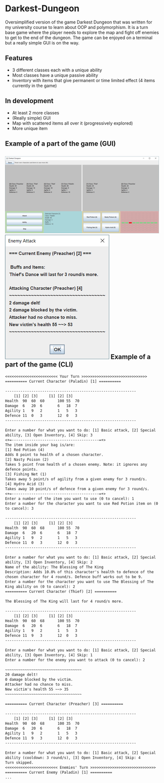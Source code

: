 # Darkest-Dungeon
Oversimplified version of the game Darkest Dungeon that was written for my university course to learn about OOP and polymorphism. It is a turn base game where the player needs to explore the map and fight off enemies to get to the end of the dungeon. The game can be enjoyed on a terminal but a really simple GUI is on the way.

Features
-------------------------
* 3 different classes each with a unique ability
* Most classes have a unique passive ability
* Inventory with items that give permanent or time limited effect (4 items currently in the game)


In development
-------------------------
* At least 2 more classes
* (Really simple) GUI
* Map with scattered items all over it (progressively explored)
* More unique item

Example of a part of the game (GUI)
-----------------------------------
![Alt text](Screenshots/screenshot1.png?raw=true "Main window")
![Alt text](Screenshots/screenshot2.png?raw=true "Information after attack")
Example of a part of the game (CLI)
-----------------------------------
```text
<<<<<<<<<<<<<<<<<<<<<<<< Your Turn >>>>>>>>>>>>>>>>>>>>>>>>>>>>>>
========== Current Character (Paladin) [1] ==========

------------------------------------------------------------
	[1]	[2]	[3]		[1]	[2]	[3]
Health	90	60	60		100	55	70
Damage	6	20	6		6	18	7
Agility	1	9	2		1	5	3
Defence	11	0	3		12	0	3
------------------------------------------------------------

Enter a number for what you want to do: [1] Basic attack, [2] Special ability, [3] Open Inventory, [4] Skip: 3
<+=----------------------------------------=+>
The item inside your bag is/are: 
[1] Red Potion (4)
Adds 8 point to health of a chosen character.
[2] Nasty Poison (2)
Takes 5 point from health of a chosen enemy. Note: it ignores any defence points.
[3] Fishing Net (1)
Takes away 5 point/s of agility from a given enemy for 3 round/s.
[4] Hydro Acid (3)
Takes away 10 point/s of defence from a given enemy for 3 round/s.
<+=----------------------------------------=+>
Enter a number of the item you want to use (0 to cancel): 1
Enter a number for the character you want to use Red Potion item on (0 to cancel): 3

------------------------------------------------------------
	[1]	[2]	[3]		[1]	[2]	[3]
Health	90	60	68		100	55	70
Damage	6	20	6		6	18	7
Agility	1	9	2		1	5	3
Defence	11	0	3		12	0	3
------------------------------------------------------------

Enter a number for what you want to do: [1] Basic attack, [2] Special ability, [3] Open Inventory, [4] Skip: 2
Name of the ability: The Blessing of The King
Description: Adds 10.0% of this character's health to defence of the chosen character for 4 round/s. Defence buff works out to be 9.
Enter a number for the character you want to use The Blessing of The King ability on (0 to cancel): 2
========== Current Character (Thief) [2] ==========

The Blessing of The King will last for 4 round/s more.

------------------------------------------------------------
	[1]	[2]	[3]		[1]	[2]	[3]
Health	90	60	68		100	55	70
Damage	6	20	6		6	18	7
Agility	1	9	2		1	5	3
Defence	11	9	3		12	0	3
------------------------------------------------------------

Enter a number for what you want to do: [1] Basic attack, [2] Special ability, [3] Open Inventory, [4] Skip: 1
Enter a number for the enemy you want to attack (0 to cancel): 2

~~~~~~~~~~~~~~~~~~~~~~~~~~~~~~~~~~~
20 damage delt!
0 damage blocked by the victim.
Attacker had no chance to miss.
New victim's health 55 ~~> 35
~~~~~~~~~~~~~~~~~~~~~~~~~~~~~~~~~~~

========== Current Character (Preacher) [3] ==========

------------------------------------------------------------
	[1]	[2]	[3]		[1]	[2]	[3]
Health	90	60	68		100	35	70
Damage	6	20	6		6	18	7
Agility	1	9	2		1	5	3
Defence	11	9	3		12	0	3
------------------------------------------------------------

Enter a number for what you want to do: [1] Basic attack, [2] Special ability (cooldown: 3 round/s), [3] Open Inventory, [4] Skip: 4
Turn skipped.
<<<<<<<<<<<<<<<<<<<<<<<< Enemies' Turn >>>>>>>>>>>>>>>>>>>>>>>>>>>>>>
========== Current Enemy (Paladin) [1] ==========
...
  ```
